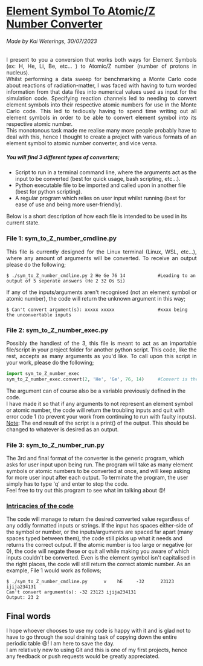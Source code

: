 # <u>Element Symbol To Atomic/Z Number Converter </u>
###### Made by Kai Weterings, 30/07/2023

<div style="text-align: justify">
I present to you a conversion that works both ways for Element Symbols (ex: H, He, Li, Be, etc... )
to Atomic/Z number (number of protons in nucleus).</div>
<div style="text-align: justify">
Whilst performing a data sweep for benchmarking a Monte Carlo code about reactions of radiation-matter, I was faced with having to turn worded information from that data files into numerical values used as input for the simulation code.
Specifying reaction channels led to needing to convert element symbols into their respective atomic numbers 
for use in the Monte Carlo code. This led to tediously having to spend time writing out all element symbols in order
to be able to convert element symbol into its respective atomic number.</div>
<div style="text-align: justify">
This monotonous task made me realise many more people probably have to deal with this, hence I thought to create a project
with various formats of an element symbol to atomic number converter, and vice versa.</div>

##### You will find 3 different types of converters;  
* Script to run in a terminal command line, where the arguments act as the input to be converted
  (best for quick usage, bash scripting, etc...).
* Python executable file to be imported and called upon in another file (best for python scripting).
* A regular program which relies on user input whilst running (best for ease of use and being more 
user-friendly).

Below is a short description of how each file is intended to be used in its current state.
### File 1: sym_to_Z_number_cmdline.py
<div style="text-align: justify">
This file is currently designed for the Linux terminal (Linux, WSL, etc...), where any amount of arguments will be
converted. To receive an output please do the following;</div>

```
$ ./sym_to_Z_number_cmdline.py 2 He Ge 76 14            #Leading to an output of 5 seperate answers (He 2 32 Os Si)
```
<div style="text-align: justify">
If any of the inputs/arguments aren't recognised (not an element symbol or atomic number), the code will return the 
unknown argument in this way;</div>

```
$ Can't convert argument(s): xxxxx xxxxx                #xxxx being the unconvertable inputs
```
### File 2: sym_to_Z_number_exec.py
<div style="text-align: justify">
Possibly the handiest of the 3, this file is meant to act as an importable file/script in your project folder
for another python script. This code, like the rest, accepts as many arguments as you'd like. To
call upon this script in your work, please do the following;</div>

```python
import sym_to_Z_number_exec
sym_to_Z_number_exec.convert(2, 'He', 'Ge', 76, 14)     #Convert is the definition which performs the conversion
```
The argument can of course also be a variable previously defined in the code.   
I have made it so that if any arguments to not represent an element symbol or atomic number, the code will
return the troubling inputs and quit with error code 1 (to prevent your work from continuing to run with faulty inputs).  
<u>Note</u>: The end result of the script is a print() of the output. This should be changed to whatever is desired as an output.


### File 3: sym_to_Z_number_run.py
The 3rd and final format of the converter is the generic program, which asks for user input upon being run. 
The program will take as many element symbols or atomic numbers to be converted at once, and will keep asking for 
more user input after each output. To terminate the program, the user simply has to type 'q' and enter to stop the code.  
Feel free to try out this program to see what im talking about :stuck_out_tongue_winking_eye:!

### <u>Intricacies of the code</u>
The code will manage to return the desired converted value regardless of any oddly formatted inputs
or strings. If the input has spaces either-side of the symbol or number, or the inputs/arguments are spaced far apart (many spaces typed 
between them), the code still picks up what it needs and returns the correct output. If the atomic number
is too large or negative (or 0), the code will negate these or quit all while making you aware of which inputs couldn't 
be converted. Even is the element symbol isn't capitalised in the right places, the code will still return the correct 
atomic number. As an example, File 1 would work as follows;
```
$ ./sym_to_Z_number_cmdline.py      v    hE     -32      23123   ijija234131
Can't convert argument(s): -32 23123 ijija234131
Output: 23 2
```
## Final words
I hope whoever chooses to use my code is happy with it and is glad not to have to go through the soul draining task
of copying down the entire periodic table :satisfied:! I am here to save the day.  
I am relatively new to using Git and this is one of my first projects, hence any feedback or push requests
would be greatly appreciated.